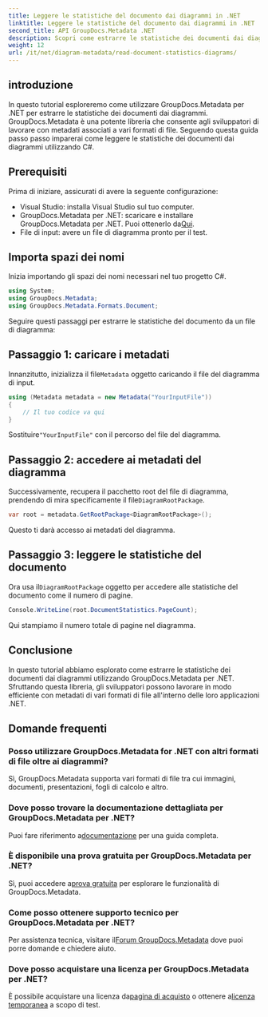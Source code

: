```yaml
---
title: Leggere le statistiche del documento dai diagrammi in .NET
linktitle: Leggere le statistiche del documento dai diagrammi in .NET
second_title: API GroupDocs.Metadata .NET
description: Scopri come estrarre le statistiche dei documenti dai diagrammi in .NET utilizzando GroupDocs.Metadata, una potente libreria per la manipolazione dei metadati.
weight: 12
url: /it/net/diagram-metadata/read-document-statistics-diagrams/
---
```

## introduzione
In questo tutorial esploreremo come utilizzare GroupDocs.Metadata per .NET per estrarre le statistiche dei documenti dai diagrammi. GroupDocs.Metadata è una potente libreria che consente agli sviluppatori di lavorare con metadati associati a vari formati di file. Seguendo questa guida passo passo imparerai come leggere le statistiche dei documenti dai diagrammi utilizzando C#.
## Prerequisiti
Prima di iniziare, assicurati di avere la seguente configurazione:
- Visual Studio: installa Visual Studio sul tuo computer.
-  GroupDocs.Metadata per .NET: scaricare e installare GroupDocs.Metadata per .NET. Puoi ottenerlo da[Qui](https://releases.groupdocs.com/metadata/net/).
- File di input: avere un file di diagramma pronto per il test.

## Importa spazi dei nomi
Inizia importando gli spazi dei nomi necessari nel tuo progetto C#.
```csharp
using System;
using GroupDocs.Metadata;
using GroupDocs.Metadata.Formats.Document;
```

Seguire questi passaggi per estrarre le statistiche del documento da un file di diagramma:
## Passaggio 1: caricare i metadati
 Innanzitutto, inizializza il file`Metadata` oggetto caricando il file del diagramma di input.
```csharp
using (Metadata metadata = new Metadata("YourInputFile"))
{
    // Il tuo codice va qui
}
```
 Sostituire`"YourInputFile"` con il percorso del file del diagramma.
## Passaggio 2: accedere ai metadati del diagramma
 Successivamente, recupera il pacchetto root del file di diagramma, prendendo di mira specificamente il file`DiagramRootPackage`.
```csharp
var root = metadata.GetRootPackage<DiagramRootPackage>();
```
Questo ti darà accesso ai metadati del diagramma.
## Passaggio 3: leggere le statistiche del documento
 Ora usa il`DiagramRootPackage` oggetto per accedere alle statistiche del documento come il numero di pagine.
```csharp
Console.WriteLine(root.DocumentStatistics.PageCount);
```
Qui stampiamo il numero totale di pagine nel diagramma.

## Conclusione
In questo tutorial abbiamo esplorato come estrarre le statistiche dei documenti dai diagrammi utilizzando GroupDocs.Metadata per .NET. Sfruttando questa libreria, gli sviluppatori possono lavorare in modo efficiente con metadati di vari formati di file all'interno delle loro applicazioni .NET.

## Domande frequenti
### Posso utilizzare GroupDocs.Metadata for .NET con altri formati di file oltre ai diagrammi?
Sì, GroupDocs.Metadata supporta vari formati di file tra cui immagini, documenti, presentazioni, fogli di calcolo e altro.
### Dove posso trovare la documentazione dettagliata per GroupDocs.Metadata per .NET?
 Puoi fare riferimento a[documentazione](https://tutorials.groupdocs.com/metadata/net/) per una guida completa.
### È disponibile una prova gratuita per GroupDocs.Metadata per .NET?
 Sì, puoi accedere a[prova gratuita](https://releases.groupdocs.com/) per esplorare le funzionalità di GroupDocs.Metadata.
### Come posso ottenere supporto tecnico per GroupDocs.Metadata per .NET?
 Per assistenza tecnica, visitare il[Forum GroupDocs.Metadata](https://forum.groupdocs.com/c/metadata/14) dove puoi porre domande e chiedere aiuto.
### Dove posso acquistare una licenza per GroupDocs.Metadata per .NET?
 È possibile acquistare una licenza da[pagina di acquisto](https://purchase.groupdocs.com/buy) o ottenere a[licenza temporanea](https://purchase.groupdocs.com/temporary-license/) a scopo di test.
